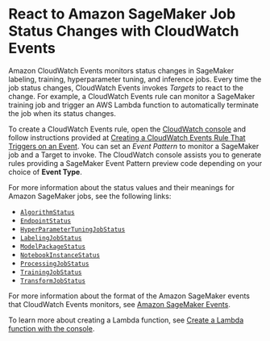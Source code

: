 # React to Amazon SageMaker Job Status Changes with CloudWatch Events<a name="cloudwatch-events"></a>

Amazon CloudWatch Events monitors status changes in SageMaker labeling, training, hyperparameter tuning, and inference jobs\. Every time the job status changes, CloudWatch Events invokes *Targets* to react to the change\. For example, a CloudWatch Events rule can monitor a SageMaker training job and trigger an AWS Lambda function to automatically terminate the job when its status changes\.

To create a CloudWatch Events rule, open the [CloudWatch console](https://console.aws.amazon.com/cloudwatch/) and follow instructions provided at [Creating a CloudWatch Events Rule That Triggers on an Event](https://docs.aws.amazon.com/AmazonCloudWatch/latest/events/Create-CloudWatch-Events-Rule.html)\. You can set an *Event Pattern* to monitor a SageMaker job and a Target to invoke\. The CloudWatch console assists you to generate rules providing a SageMaker Event Pattern preview code depending on your choice of **Event Type**\.

For more information about the status values and their meanings for Amazon SageMaker jobs, see the following links:
+ [ `AlgorithmStatus` ](https://docs.aws.amazon.com/sagemaker/latest/APIReference/API_DescribeAlgorithm.html#sagemaker-DescribeAlgorithm-response-AlgorithmStatus)
+ [ `EndpointStatus`](https://docs.aws.amazon.com/sagemaker/latest/APIReference/API_DescribeEndpoint.html#sagemaker-DescribeEndpoint-response-EndpointStatus)
+ [ `HyperParameterTuningJobStatus`](https://docs.aws.amazon.com/sagemaker/latest/APIReference/API_DescribeHyperParameterTuningJob.html#sagemaker-DescribeHyperParameterTuningJob-response-HyperParameterTuningJobStatus)
+ [ `LabelingJobStatus` ](https://docs.aws.amazon.com/sagemaker/latest/APIReference/API_DescribeLabelingJob.html#sagemaker-DescribeLabelingJob-response-LabelingJobStatus)
+ [ `ModelPackageStatus` ](https://docs.aws.amazon.com/sagemaker/latest/APIReference/API_DescribeModelPackage.html#sagemaker-DescribeModelPackage-response-ModelPackageStatus)
+ [ `NotebookInstanceStatus` ](https://docs.aws.amazon.com/sagemaker/latest/APIReference/API_DescribeNotebookInstance.html#sagemaker-DescribeNotebookInstance-response-NotebookInstanceStatus)
+ [ `ProcessingJobStatus` ](https://docs.aws.amazon.com/sagemaker/latest/APIReference/API_DescribeProcessingJob.html#sagemaker-DescribeProcessingJob-response-ProcessingJobStatus)
+ [ `TrainingJobStatus`](https://docs.aws.amazon.com/sagemaker/latest/APIReference/API_DescribeTrainingJob.html#sagemaker-DescribeTrainingJob-response-TrainingJobStatus)
+ [ `TransformJobStatus`](https://docs.aws.amazon.com/sagemaker/latest/APIReference/API_DescribeTransformJob.html#sagemaker-DescribeTransformJob-response-TransformJobStatus)

For more information about the format of the Amazon SageMaker events that CloudWatch Events monitors, see [Amazon SageMaker Events](https://docs.aws.amazon.com/AmazonCloudWatch/latest/events/EventTypes.html#sagemaker_event_types)\.

To learn more about creating a Lambda function, see [ Create a Lambda function with the console](https://docs.aws.amazon.com/lambda/latest/dg/getting-started-create-function.html)\.